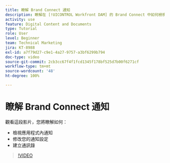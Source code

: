```yaml
---
title: 瞭解 Brand Connect 通知
description: 瞭解在 [!UICONTROL Workfront DAM] 的 Brand Connect 中如何檢視應用程式內通知、修改通知設定以及建立通訊錄。
activity: use
feature: Digital Content and Documents
type: Tutorial
role: User
level: Beginner
team: Technical Marketing
jira: KT-8988
exl-id: a7f79d27-c9e1-4a27-9757-a3bf6299b794
doc-type: video
source-git-commit: 2cb3cc67f4f1fcd1345f178bf525d7b00f6271cf
workflow-type: tm+mt
source-wordcount: '48'
ht-degree: 100%

---
```


# 瞭解 Brand Connect 通知

觀看這段影片，您將瞭解如何：

* 檢視應用程式內通知
* 修改您的通知設定
* 建立通訊錄

>[!VIDEO](https://video.tv.adobe.com/v/335250/?quality=12&learn=on)
